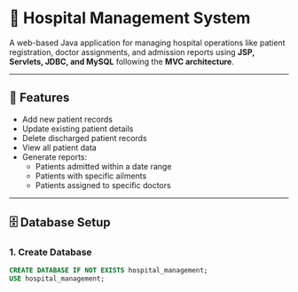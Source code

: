 # 🏥 Hospital Management System

A web-based Java application for managing hospital operations like patient registration, doctor assignments, and admission reports using **JSP, Servlets, JDBC, and MySQL** following the **MVC architecture**.

---

## 🚀 Features

- Add new patient records  
- Update existing patient details  
- Delete discharged patient records  
- View all patient data  
- Generate reports:
  - Patients admitted within a date range  
  - Patients with specific ailments  
  - Patients assigned to specific doctors  

---

## 🗄 Database Setup

### 1. Create Database

```sql
CREATE DATABASE IF NOT EXISTS hospital_management;
USE hospital_management;
